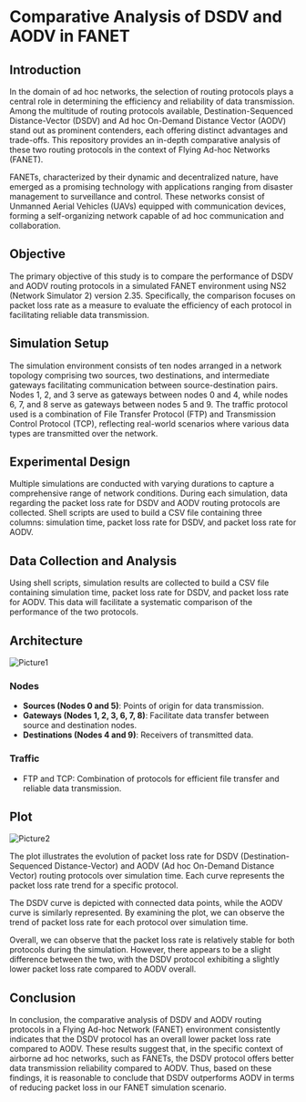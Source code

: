 # Comparative Analysis of DSDV and AODV in FANET

## Introduction

In the domain of ad hoc networks, the selection of routing protocols plays a central role in determining the efficiency and reliability of data transmission. Among the multitude of routing protocols available, Destination-Sequenced Distance-Vector (DSDV) and Ad hoc On-Demand Distance Vector (AODV) stand out as prominent contenders, each offering distinct advantages and trade-offs. This repository provides an in-depth comparative analysis of these two routing protocols in the context of Flying Ad-hoc Networks (FANET).

FANETs, characterized by their dynamic and decentralized nature, have emerged as a promising technology with applications ranging from disaster management to surveillance and control. These networks consist of Unmanned Aerial Vehicles (UAVs) equipped with communication devices, forming a self-organizing network capable of ad hoc communication and collaboration.

## Objective

The primary objective of this study is to compare the performance of DSDV and AODV routing protocols in a simulated FANET environment using NS2 (Network Simulator 2) version 2.35. Specifically, the comparison focuses on packet loss rate as a measure to evaluate the efficiency of each protocol in facilitating reliable data transmission.

## Simulation Setup

The simulation environment consists of ten nodes arranged in a network topology comprising two sources, two destinations, and intermediate gateways facilitating communication between source-destination pairs. Nodes 1, 2, and 3 serve as gateways between nodes 0 and 4, while nodes 6, 7, and 8 serve as gateways between nodes 5 and 9. The traffic protocol used is a combination of File Transfer Protocol (FTP) and Transmission Control Protocol (TCP), reflecting real-world scenarios where various data types are transmitted over the network.

## Experimental Design

Multiple simulations are conducted with varying durations to capture a comprehensive range of network conditions. During each simulation, data regarding the packet loss rate for DSDV and AODV routing protocols are collected. Shell scripts are used to build a CSV file containing three columns: simulation time, packet loss rate for DSDV, and packet loss rate for AODV.

## Data Collection and Analysis

Using shell scripts, simulation results are collected to build a CSV file containing simulation time, packet loss rate for DSDV, and packet loss rate for AODV. This data will facilitate a systematic comparison of the performance of the two protocols.

## Architecture
![Picture1](https://github.com/RedDawnMaster/DSDV_vs_AODV_FANET/assets/100841318/3ab1bd10-5678-4bf5-9941-788bd33d38d9)

### Nodes
- **Sources (Nodes 0 and 5)**: Points of origin for data transmission.
- **Gateways (Nodes 1, 2, 3, 6, 7, 8)**: Facilitate data transfer between source and destination nodes.
- **Destinations (Nodes 4 and 9)**: Receivers of transmitted data.

### Traffic
- FTP and TCP: Combination of protocols for efficient file transfer and reliable data transmission.

## Plot
![Picture2](https://github.com/RedDawnMaster/DSDV_vs_AODV_FANET/assets/100841318/7e1e5fe5-d595-4bc8-90d8-78efa3401a96)

The plot illustrates the evolution of packet loss rate for DSDV (Destination-Sequenced Distance-Vector) and AODV (Ad hoc On-Demand Distance Vector) routing protocols over simulation time. Each curve represents the packet loss rate trend for a specific protocol.

The DSDV curve is depicted with connected data points, while the AODV curve is similarly represented. By examining the plot, we can observe the trend of packet loss rate for each protocol over simulation time.

Overall, we can observe that the packet loss rate is relatively stable for both protocols during the simulation. However, there appears to be a slight difference between the two, with the DSDV protocol exhibiting a slightly lower packet loss rate compared to AODV overall.

## Conclusion

In conclusion, the comparative analysis of DSDV and AODV routing protocols in a Flying Ad-hoc Network (FANET) environment consistently indicates that the DSDV protocol has an overall lower packet loss rate compared to AODV. These results suggest that, in the specific context of airborne ad hoc networks, such as FANETs, the DSDV protocol offers better data transmission reliability compared to AODV. Thus, based on these findings, it is reasonable to conclude that DSDV outperforms AODV in terms of reducing packet loss in our FANET simulation scenario.
